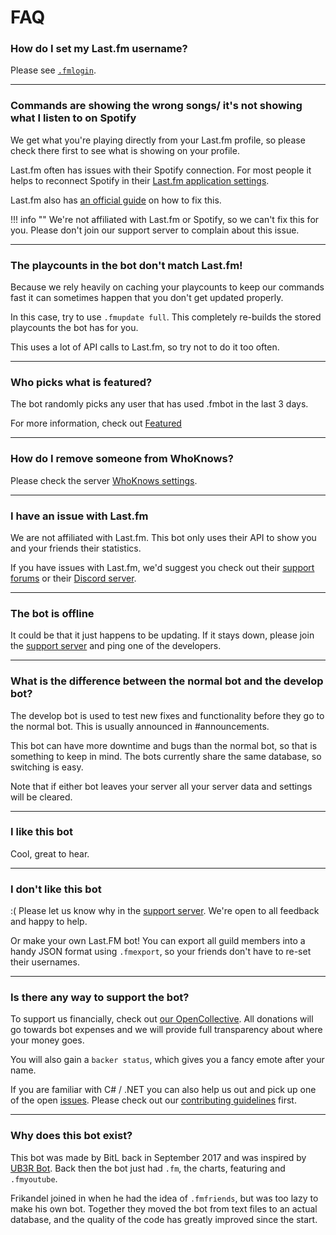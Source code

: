 # FAQ

### How do I set my Last.fm username?

Please see [`.fmlogin`](/commands/#fmlogin).

---

### Commands are showing the wrong songs/ it's not showing what I listen to on Spotify

We get what you're playing directly from your Last.fm profile, so please check there first to see what is showing on your profile. 

Last.fm often has issues with their Spotify connection. 
For most people it helps to reconnect Spotify in their [Last.fm application settings](https://www.last.fm/settings/applications). 

Last.fm also has [an official guide](https://support.last.fm/t/spotify-has-stopped-scrobbling-what-can-i-do/3184) on how to fix this.

!!! info ""
    We're not affiliated with Last.fm or Spotify, so we can't fix this for you. Please don't join our support server to complain about this issue.

---

### The playcounts in the bot don't match Last.fm!

Because we rely heavily on caching your playcounts to keep our commands fast it can sometimes happen that you don't get updated properly.

In this case, try to use `.fmupdate full`. This completely re-builds the stored playcounts the bot has for you. 

This uses a lot of API calls to Last.fm, so try not to do it too often.

---

### Who picks what is featured?

The bot randomly picks any user that has used .fmbot in the last 3 days.

For more information, check out [Featured](/commands/featured/)

---

### How do I remove someone from WhoKnows?

Please check the server [WhoKnows settings](/guildsettings/whoknowsettings/).

---

### I have an issue with Last.fm

We are not affiliated with Last.fm. This bot only uses their API to show you and your friends their statistics.

If you have issues with Last.fm, we'd suggest you check out their [support forums](https://support.last.fm) or their [Discord server](https://discord.gg/swrVDCBZ8H).

---

### The bot is offline

It could be that it just happens to be updating. If it stays down, please join the [support server](https://discord.gg/5SZRGnJ) and ping one of the developers.

---

### What is the difference between the normal bot and the develop bot?

The develop bot is used to test new fixes and functionality before they go to the normal bot. This is usually announced in #announcements.

This bot can have more downtime and bugs than the normal bot, so that is something to keep in mind. The bots currently share the same database, so switching is easy.

Note that if either bot leaves your server all your server data and settings will be cleared.

---

### I like this bot

Cool, great to hear.

---

### I don't like this bot

:( Please let us know why in the [support server](https://discord.gg/5SZRGnJ). We're open to all feedback and happy to help.

Or make your own Last.FM bot! You can export all guild members into a handy JSON format using `.fmexport`, so your friends don't have to re-set their usernames.

---

### Is there any way to support the bot?

To support us financially, check out [our OpenCollective](https://opencollective.com/fmbot). All donations will go towards bot expenses and we will provide full transparency about where your money goes.

You will also gain a `backer status`, which gives you a fancy emote after your name.

If you are familiar with C# / .NET you can also help us out and pick up one of the open [issues](https://github.com/fmbot-discord/fmbot/issues). Please check out our [contributing guidelines](https://github.com/fmbot-discord/fmbot/blob/main/CONTRIBUTING.md) first.

----

### Why does this bot exist?

This bot was made by BitL back in September 2017 and was inspired by [UB3R Bot](https://ub3r-b0t.com/). Back then the bot just had `.fm`, the charts, featuring and `.fmyoutube`. 

Frikandel joined in when he had the idea of `.fmfriends`, but was too lazy to make his own bot. Together they moved the bot from text files to an actual database, and the quality of the code has greatly improved since the start.